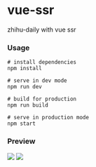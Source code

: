 # vue-ssr
zhihu-daily with vue ssr

### Usage
```
# install dependencies
npm install

# serve in dev mode
npm run dev

# build for production
npm run build

# serve in production mode
npm start
```

### Preview
![](https://img2018.cnblogs.com/blog/1150501/201903/1150501-20190312163413135-1811319173.png)
![](https://img2018.cnblogs.com/blog/1150501/201903/1150501-20190312163415486-303516569.png)
